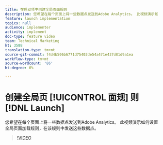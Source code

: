 ```yaml
---
title: 在启动项中创建全局页面规则
description: 您希望在每个页面上将一些数据点发送到Adobe Analytics。 此视频演示如何设置全局页面加载规则以发送这些数据点。
feature: launch implementation
topics: null
audience: implementer
activity: implement
doc-type: feature video
team: Technical Marketing
kt: 3588
translation-type: tm+mt
source-git-commit: f4d4b506b6771d75402de54a471e437d81d9a1ea
workflow-type: tm+mt
source-wordcount: '86'
ht-degree: 0%

---
```



# 创建全局页 [!UICONTROL 面规] 则 [!DNL Launch]

您希望在每个页面上将一些数据点发送到Adobe Analytics。 此视频演示如何设置全局页面加载规则，在该规则中发送这些数据点。

>[!VIDEO](https://video.tv.adobe.com/v/28769/?quality=12)
